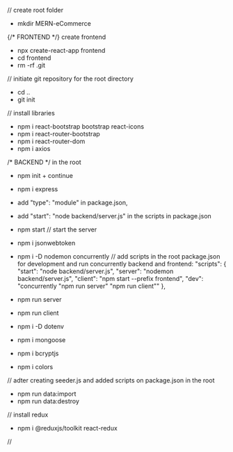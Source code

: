 // create root folder
- mkdir MERN-eCommerce

{/* FRONTEND */} create frontend
- npx create-react-app frontend
- cd frontend
- rm -rf .git

// initiate git repository for the root directory
- cd ..
- git init

// install libraries
- npm i react-bootstrap bootstrap react-icons
- npm i react-router-bootstrap
- npm i react-router-dom
- npm i axios


/* BACKEND */ in the root
- npm init + continue
- npm i express
- add "type": "module" in package.json,
- add "start": "node backend/server.js" in the scripts in package.json
- npm start // start the server

- npm i jsonwebtoken


- npm i -D nodemon concurrently
// add scripts in the root package.json for development and run concurrently backend and frontend:
  "scripts": {
    "start": "node backend/server.js",
    "server": "nodemon backend/server.js",
    "client": "npm start --prefix frontend",
    "dev": "concurrently \"npm run server\" \"npm run client\""
  },
- npm run server
- npm run client
- npm i -D dotenv

- npm i mongoose
- npm i bcryptjs
- npm i colors

// adter creating seeder.js and added scripts on package.json in the root
- npm run data:import
- npm run data:destroy

// install redux
- npm i @reduxjs/toolkit react-redux

//